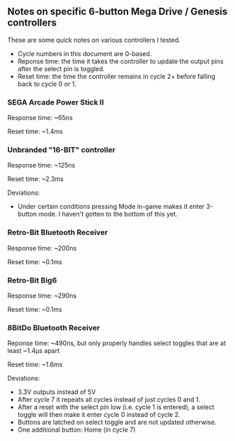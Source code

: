 ## Notes on specific 6-button Mega Drive / Genesis controllers

These are some quick notes on various controllers I tested.

- Cycle numbers in this document are 0-based.
- Reponse time: the time it takes the controller to update the output pins after the select pin is toggled.
- Reset time: the time the controller remains in cycle 2+ before falling back to cycle 0 or 1.

### SEGA Arcade Power Stick II

Response time: ~65ns

Reset time: ~1.4ms

### Unbranded "16-BIT" controller

Response time: ~125ns

Reset time: ~2.3ms

Deviations:
- Under certain conditions pressing Mode in-game makes it enter 3-button mode. I haven't gotten to the bottom of this yet.

### Retro-Bit Bluetooth Receiver

Response time: ~200ns

Reset time: ~0.1ms

### Retro-Bit Big6

Response time: ~290ns

Reset time: ~0.1ms

### 8BitDo Bluetooth Receiver

Reponse time: ~490ns, but only properly handles select toggles that are at least ~1.4µs apart

Reset time: ~1.6ms

Deviations:
- 3.3V outputs instead of 5V
- After cycle 7 it repeats all cycles instead of just cycles 0 and 1.
- After a reset with the select pin low (i.e. cycle 1 is entered), a select toggle will then make it enter cycle 0 instead of cycle 2.
- Buttons are latched on select toggle and are not updated otherwise.
- One additional button: Home (in cycle 7)

